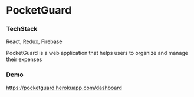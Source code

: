 # PocketGuard

### TechStack
React, Redux, Firebase

PocketGuard is a web application that helps users to organize and manage their expenses

### Demo
https://pocketguard.herokuapp.com/dashboard
